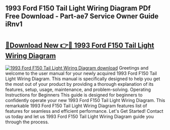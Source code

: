 ## 1993 Ford F150 Tail Light Wiring Diagram PDf Free Download - Part-ae7 Service Owner Guide iRnv1

# <h2><a href="http://dfh99c9.blite.top/?on=1993+Ford+F150+Tail+Light+Wiring+Diagram">🔗Download New 👉🔴 1993 Ford F150 Tail Light Wiring Diagram</a></h2>

[![1993 Ford F150 Tail Light Wiring Diagram download](https://i.imgur.com/lujVjoI.png)](http://dfh99c9.blite.top/?on=1993+Ford+F150+Tail+Light+Wiring+Diagram)
Greetings and welcome to the user manual for your newly acquired 1993 Ford F150 Tail Light Wiring Diagram. This manual is specifically designed to help you get the most out of your product by providing a thorough explanation of its features, setup, usage, maintenance, and problem-solving. Operating Instructions for Beginners This guide is designed for beginners to confidently operate your new 1993 Ford F150 Tail Light Wiring Diagram. This remarkable 1993 Ford F150 Tail Light Wiring Diagram features list of features for seamless and efficient performance. Let's Get Started! Contact us today and let us 1993 Ford F150 Tail Light Wiring Diagram guide you through the process.

